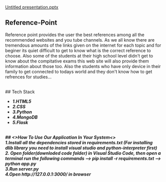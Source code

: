 [Untitled presentation.pptx](https://github.com/durgesh-developer/Reference-Point/files/7171429/Untitled.presentation.pptx)
## Reference-Point
<p>Reference point provides the user the best references among all the recommended websites and you tube channels. As we all know there are tremendous amounts of the links given on the internet for each topic and for beginer its quiet difficult to get to know what is the correct reference to choose. Also some of the students at their high school level didn't get to know about the compitative exams this web site will also provide them information about those too. Also the students who have only device in their family to get connected to todays world and they don't know how to get refrences for studies...
  </p> 
  
  <br />
 ## Tech Stack
  <br />
  <b><i>
  <ul>
  <li> 1.HTML5</li>
  <li> 2.CSS</li>
  <li> 3.Python</li>
  <li> 4.MongoDB</li>
  <li> 5.Flask</li>
  </ul>
  
  <br />
## <>How To Use Our Application In Your System<>
<br />
 <b><i>
1.Install all the dependencies stored in requirements.txt (For installing dlib library you need to install visual studio and python-interpreter first)
<br />
2. Open folder(downloded code folder) in Visual Studio Code, then open a terminal run the following commands
        --> pip install -r requirements.txt
        --> python app.py
<br />
3.Run server.py
<br /> 
4.Open http://127.0.0.1:3000/ in browser
<br />
